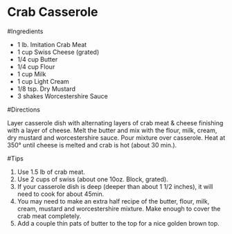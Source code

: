 Crab Casserole
=======

#Ingredients

*  1 lb. Imitation Crab Meat
*  1 cup Swiss Cheese (grated)
*  1/4 cup Butter
*  1/4 cup Flour
*  1 cup Milk
*  1 cup Light Cream
*  1/8 tsp. Dry Mustard
*  3 shakes Worcestershire Sauce

#Directions

Layer casserole dish with alternating layers of crab meat & cheese finishing with a layer of cheese.  Melt the butter and mix with the flour, milk, cream, dry mustard and worcestershire sauce.  Pour mixture over casserole.  Heat at 350° until cheese is melted and crab is hot (about 30 min.).


#Tips

1.  Use 1.5 lb of crab meat.
2.  Use 2 cups of swiss (about one 10oz. Block, grated).
3.  If your casserole dish is deep (deeper than about 1 1/2 inches), it will need to cook for about 45min.
4.  You may need to make an extra half recipe of the butter, flour, milk, cream, mustard and worcestershire mixture. Make enough to cover the crab meat completely.
5.  Add a couple thin pats of butter to the top for a nice golden brown top.

